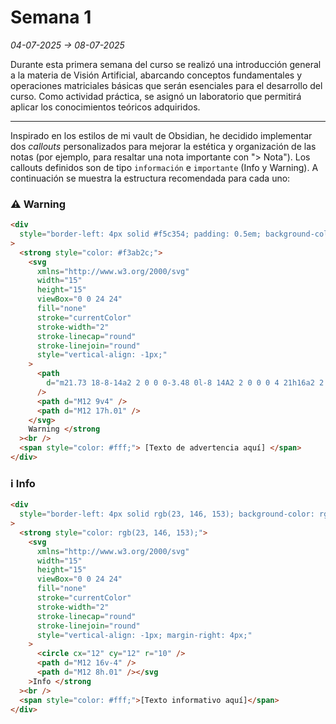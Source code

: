 # Semana 1

_04-07-2025 → 08-07-2025_

Durante esta primera semana del curso se realizó una introducción general a la materia de Visión Artificial, abarcando conceptos fundamentales y operaciones matriciales básicas que serán esenciales para el desarrollo del curso. Como actividad práctica, se asignó un laboratorio que permitirá aplicar los conocimientos teóricos adquiridos.

---

Inspirado en los estilos de mi vault de Obsidian, he decidido implementar dos _callouts_ personalizados para mejorar la estética y organización de las notas (por ejemplo, para resaltar una nota importante con "> Nota"). Los callouts definidos son de tipo `información` e `importante` (Info y Warning). A continuación se muestra la estructura recomendada para cada uno:

### ⚠️ Warning

```html
<div
  style="border-left: 4px solid #f5c354; padding: 0.5em; background-color: rgba(243, 171, 44, 0.1); border-radius: 6px;"
>
  <strong style="color: #f3ab2c;">
    <svg
      xmlns="http://www.w3.org/2000/svg"
      width="15"
      height="15"
      viewBox="0 0 24 24"
      fill="none"
      stroke="currentColor"
      stroke-width="2"
      stroke-linecap="round"
      stroke-linejoin="round"
      style="vertical-align: -1px;"
    >
      <path
        d="m21.73 18-8-14a2 2 0 0 0-3.48 0l-8 14A2 2 0 0 0 4 21h16a2 2 0 0 0 1.73-3"
      />
      <path d="M12 9v4" />
      <path d="M12 17h.01" />
    </svg>
    Warning </strong
  ><br />
  <span style="color: #fff;"> [Texto de advertencia aquí] </span>
</div>
```

### ℹ️ Info

```html
<div
  style="border-left: 4px solid rgb(23, 146, 153); background-color: rgba(23, 146, 153, 0.1); padding: 0.5em; border-radius: 6px;"
>
  <strong style="color: rgb(23, 146, 153);">
    <svg
      xmlns="http://www.w3.org/2000/svg"
      width="15"
      height="15"
      viewBox="0 0 24 24"
      fill="none"
      stroke="currentColor"
      stroke-width="2"
      stroke-linecap="round"
      stroke-linejoin="round"
      style="vertical-align: -1px; margin-right: 4px;"
    >
      <circle cx="12" cy="12" r="10" />
      <path d="M12 16v-4" />
      <path d="M12 8h.01" /></svg
    >Info </strong
  ><br />
  <span style="color: #fff;">[Texto informativo aquí]</span>
</div>
```
